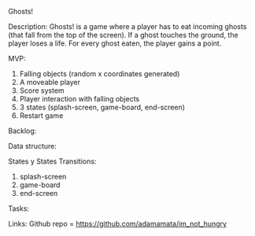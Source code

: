 Ghosts!

Description:
Ghosts! is a game where a player has to eat incoming ghosts (that fall from the top of the screen). If a ghost touches the ground, the player loses a life. For every ghost eaten, the player gains a point.

MVP: 
1. Falling objects (random x coordinates generated)
2. A moveable player
3. Score system
4. Player interaction with falling objects
5. 3 states (splash-screen, game-board, end-screen)
6. Restart game 

Backlog: 


Data structure:


States y States Transitions: 
1. splash-screen
2. game-board
3. end-screen

Tasks:


Links:
Github repo = https://github.com/adamamata/im_not_hungry
